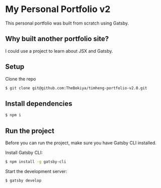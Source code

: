 # My Personal Portfolio v2

This personal portfolio was built from scratch using Gatsby.

## Why built another portfolio site?

I could use a project to learn about JSX and Gatsby.

## Setup

Clone the repo

```bash
$ git clone git@github.com:TheBokiya/timheng-portfolio-v2.0.git
```

## Install dependencies

```bash
$ npm i
```

## Run the project

Before you can run the project, make sure you have Gatsby CLI installed.

Install Gatsby CLI:

```bash
$ npm install -g gatsby-cli
```

Start the development server:

```bash
$ gatsby develop
```
